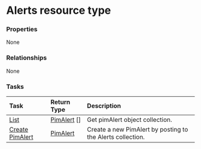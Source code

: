 # Alerts resource type



### Properties
None

### Relationships
None


### Tasks

| Task		   | Return Type	|Description|
|:---------------|:--------|:----------|
|[List](../api/pimalert_list.md) | [PimAlert](pimalert.md) [] |Get pimAlert object collection. |
|[Create PimAlert](../api/pimalert_post_alerts.md) |[PimAlert](pimalert.md)| Create a new PimAlert by posting to the Alerts collection.|

<!-- uuid: 2b69a04e-0dae-4087-934d-91f99210f985
2015-10-16 22:29:33 UTC -->
<!-- {
  "type": "#page.annotation",
  "description": "Alerts resource",
  "keywords": "",
  "section": "documentation",
  "tocPath": ""
}-->